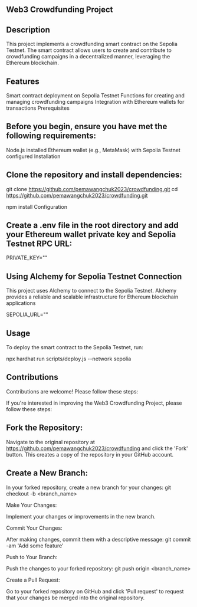 ## Web3 Crowdfunding Project
## Description

This project implements a crowdfunding smart contract on the Sepolia Testnet. The smart contract allows users to create and contribute to crowdfunding campaigns in a decentralized manner, leveraging the Ethereum blockchain.

## Features

Smart contract deployment on Sepolia Testnet
Functions for creating and managing crowdfunding campaigns
Integration with Ethereum wallets for transactions
Prerequisites

## Before you begin, ensure you have met the following requirements:

Node.js installed
Ethereum wallet (e.g., MetaMask) with Sepolia Testnet configured
Installation

## Clone the repository and install dependencies:

git clone https://github.com/pemawangchuk2023/crowdfunding.git
cd https://github.com/pemawangchuk2023/crowdfunding.git

npm install
Configuration

## Create a .env file in the root directory and add your Ethereum wallet private key and Sepolia Testnet RPC URL:

PRIVATE_KEY=""

## Using Alchemy for Sepolia Testnet Connection

This project uses Alchemy to connect to the Sepolia Testnet. Alchemy provides a reliable and scalable infrastructure for Ethereum blockchain applications

SEPOLIA_URL=""

## Usage

To deploy the smart contract to the Sepolia Testnet, run:

npx hardhat run scripts/deploy.js --network sepolia

## Contributions
Contributions are welcome! Please follow these steps:

If you're interested in improving the Web3 Crowdfunding Project, please follow these steps:

## Fork the Repository:

Navigate to the original repository at https://github.com/pemawangchuk2023/crowdfunding and click the 'Fork' button. This creates a copy of the repository in your GitHub account.

## Create a New Branch:

In your forked repository, create a new branch for your changes: git checkout -b <branch_name>

Make Your Changes:

Implement your changes or improvements in the new branch.

Commit Your Changes:

After making changes, commit them with a descriptive message: git commit -am 'Add some feature'

Push to Your Branch:

Push the changes to your forked repository: git push origin <branch_name>

Create a Pull Request:

Go to your forked repository on GitHub and click 'Pull request' to request that your changes be merged into the original repository.
